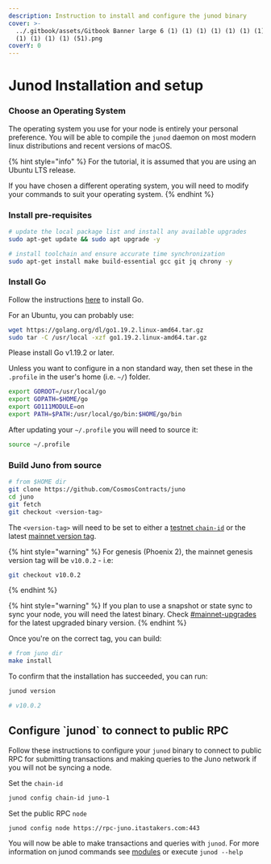 ```yaml
---
description: Instruction to install and configure the junod binary
cover: >-
  ../.gitbook/assets/Gitbook Banner large 6 (1) (1) (1) (1) (1) (1) (1) (1) (1)
  (1) (1) (1) (1) (51).png
coverY: 0
---
```


# Junod Installation and setup

### Choose an Operating System

The operating system you use for your node is entirely your personal preference. You will be able to compile the `junod` daemon on most modern linux distributions and recent versions of macOS.

{% hint style="info" %}
For the tutorial, it is assumed that you are using an Ubuntu LTS release.

If you have chosen a different operating system, you will need to modify your commands to suit your operating system.
{% endhint %}

### Install pre-requisites

```bash
# update the local package list and install any available upgrades
sudo apt-get update && sudo apt upgrade -y

# install toolchain and ensure accurate time synchronization
sudo apt-get install make build-essential gcc git jq chrony -y
```

### Install Go

Follow the instructions [here](https://golang.org/doc/install) to install Go.

For an Ubuntu, you can probably use:

```bash
wget https://golang.org/dl/go1.19.2.linux-amd64.tar.gz
sudo tar -C /usr/local -xzf go1.19.2.linux-amd64.tar.gz
```

Please install Go v1.19.2 or later.

Unless you want to configure in a non standard way, then set these in the `.profile` in the user's home (i.e. `~/`) folder.

```bash
export GOROOT=/usr/local/go
export GOPATH=$HOME/go
export GO111MODULE=on
export PATH=$PATH:/usr/local/go/bin:$HOME/go/bin
```

After updating your `~/.profile` you will need to source it:

```bash
source ~/.profile
```

### Build Juno from source

```bash
# from $HOME dir
git clone https://github.com/CosmosContracts/juno
cd juno
git fetch
git checkout <version-tag>
```

The `<version-tag>` will need to be set to either a [testnet `chain-id`](joining-the-testnets.md#current-testnets) or the latest [mainnet version tag](joining-mainnet/).

{% hint style="warning" %}
For genesis (Phoenix 2), the mainnet genesis version tag will be `v10.0.2` - i.e:

```bash
git checkout v10.0.2
```
{% endhint %}

{% hint style="warning" %}
If you plan to use a snapshot or state sync to sync your node, you will need the latest binary. Check [#mainnet-upgrades](joining-mainnet/mainnet-upgrades.md#mainnet-upgrades "mention") for the latest upgraded binary version.
{% endhint %}

Once you're on the correct tag, you can build:

```bash
# from juno dir
make install
```

To confirm that the installation has succeeded, you can run:

```bash
junod version

# v10.0.2
```

## Configure \`junod\` to connect to public RPC

Follow these instructions to configure your `junod` binary to connect to public RPC for submitting transactions and making queries to the Juno network if you will not be syncing a node.

Set the `chain-id`

```bash
junod config chain-id juno-1
```

Set the public RPC `node`

```bash
junod config node https://rpc-juno.itastakers.com:443
```

You will now be able to make transactions and queries with `junod`. For more information on junod commands see [modules](../cli/modules/ "mention") or execute `junod --help`
